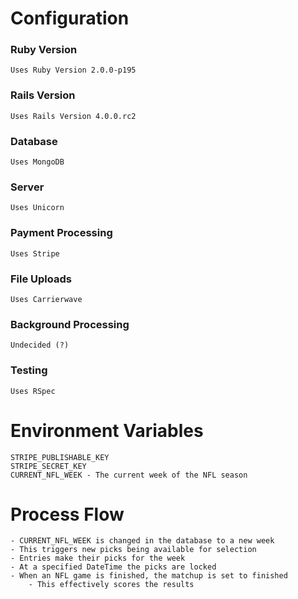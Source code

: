 # Configuration

### Ruby Version
	Uses Ruby Version 2.0.0-p195

### Rails Version
	Uses Rails Version 4.0.0.rc2

### Database
	Uses MongoDB

### Server
	Uses Unicorn

### Payment Processing
	Uses Stripe

### File Uploads
	Uses Carrierwave

### Background Processing
	Undecided (?)

### Testing
	Uses RSpec

# Environment Variables
	STRIPE_PUBLISHABLE_KEY
	STRIPE_SECRET_KEY
	CURRENT_NFL_WEEK - The current week of the NFL season

# Process Flow
	- CURRENT_NFL_WEEK is changed in the database to a new week
	- This triggers new picks being available for selection
	- Entries make their picks for the week
	- At a specified DateTime the picks are locked
	- When an NFL game is finished, the matchup is set to finished
		- This effectively scores the results
